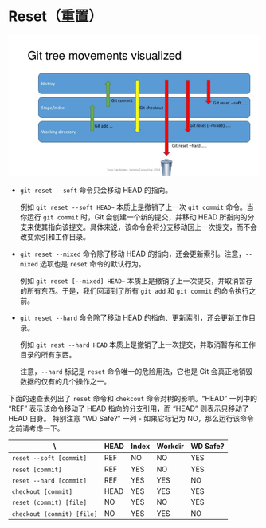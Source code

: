 # Reset（重置）

![](images/git-reset.jpg)

*   `git reset --soft` 命令只会移动 HEAD 的指向。

	例如 `git reset --soft HEAD~` 本质上是撤销了上一次 `git commit` 命令。当你运行 `git commit` 时，Git 会创建一个新的提交，并移动 HEAD 所指向的分支来使其指向该提交。具体来说，该命令会将分支移动回上一次提交，而不会改变索引和工作目录。

*   `git reset --mixed` 命令除了移动 HEAD 的指向，还会更新索引。注意，`--mixed` 选项也是 `reset` 命令的默认行为。

	例如 `git reset [--mixed] HEAD~` 本质上是撤销了上一次提交，并取消暂存的所有东西。于是，我们回滚到了所有 `git add` 和 `git commit` 的命令执行之前。
	
*   `git reset --hard` 命令除了移动 HEAD 的指向、更新索引，还会更新工作目录。

	例如 `git rest --hard HEAD` 本质上是撤销了上一次提交，并取消暂存和工作目录的所有东西。
	
	注意，`--hard` 标记是 `reset` 命令唯一的危险用法，它也是 Git 会真正地销毁数据的仅有的几个操作之一。

下面的速查表列出了 `reset` 命令和 `chekcout` 命令对树的影响。“HEAD” 一列中的 “REF” 表示该命令移动了 HEAD 指向的分支引用，而 “HEAD” 则表示只移动了 HEAD 自身。 特别注意 “WD Safe?” 一列 - 如果它标记为 NO，那么运行该命令之前请考虑一下。

\  | HEAD | Index | Workdir | WD Safe?
-- | ---- | ----- | ------- | --------
`reset --soft [commit]` | REF | NO | NO | YES
`reset [commit]` | REF | YES | NO | YES
`reset --hard [commit]` | REF | YES | YES | NO
`checkout [commit]` | HEAD | YES | YES | YES
`reset (commit) [file]` | NO | YES | NO | YES
`checkout (commit) [file]` | NO | YES | YES | NO
